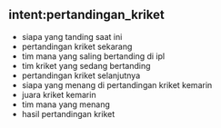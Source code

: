 ## intent:pertandingan_kriket
- siapa yang tanding saat ini
- pertandingan kriket sekarang
- tim mana yang saling bertanding di ipl
- tim kriket yang sedang bertanding
- pertandingan kriket selanjutnya
- siapa yang menang di pertandingan kriket kemarin
- juara kriket kemarin
- tim mana yang menang
- hasil pertandingan kriket
